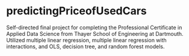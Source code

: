 # predictingPriceofUsedCars
Self-directed final project for completing the Professional Certificate in Applied Data Science from Thayer School of Engineering at Dartmouth. Utilized multiple linear regression, multiple linear regression with interactions, and OLS, decision tree, and random forest models.
